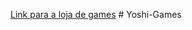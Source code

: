 <a href="https://dev-amaral.github.io/YOSHI-GAMES/"> Link para a loja de games</a>
#   Y o s h i - G a m e s  
 